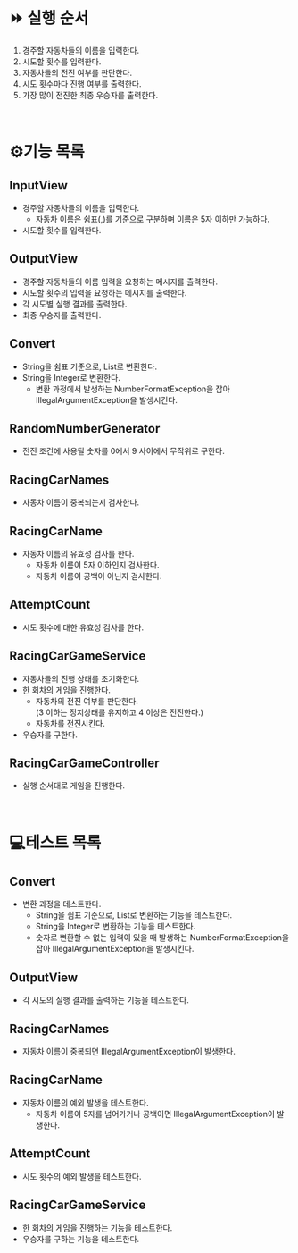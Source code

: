 # ⏩ 실행 순서

1. 경주할 자동차들의 이름을 입력한다.
2. 시도할 횟수를 입력한다.
3. 자동차들의 전진 여부를 판단한다.
4. 시도 횟수마다 진행 여부를 출력한다.
5. 가장 많이 전진한 최종 우승자를 출력한다.

<br>

# ⚙️기능 목록

## InputView

- 경주할 자동차들의 이름을 입력한다.
    - 자동차 이름은 쉼표(,)를 기준으로 구분하며 이름은 5자 이하만 가능하다.
- 시도할 횟수를 입력한다.

## OutputView

- 경주할 자동차들의 이름 입력을 요청하는 메시지를 출력한다.
- 시도할 횟수의 입력을 요청하는 메시지를 출력한다.
- 각 시도별 실행 결과를 출력한다.
- 최종 우승자를 출력한다.

## Convert

- String을 쉼표 기준으로, List로 변환한다.
- String을 Integer로 변환한다.
    - 변환 과정에서 발생하는 NumberFormatException을 잡아 IllegalArgumentException을 발생시킨다.

## RandomNumberGenerator

- 전진 조건에 사용될 숫자를 0에서 9 사이에서 무작위로 구한다.

## RacingCarNames

- 자동차 이름이 중복되는지 검사한다.

## RacingCarName

- 자동차 이름의 유효성 검사를 한다.
    - 자동차 이름이 5자 이하인지 검사한다.
    - 자동차 이름이 공백이 아닌지 검사한다.

## AttemptCount

- 시도 횟수에 대한 유효성 검사를 한다.

## RacingCarGameService

- 자동차들의 진행 상태를 초기화한다.
- 한 회차의 게임을 진행한다.
    - 자동차의 전진 여부를 판단한다.<br>(3 이하는 정지상태를 유지하고 4 이상은 전진한다.)
    - 자동차를 전진시킨다.
- 우승자를 구한다.

## RacingCarGameController

- 실행 순서대로 게임을 진행한다.

<br>

# 💻테스트 목록

## Convert

- 변환 과정을 테스트한다.
    - String을 쉼표 기준으로, List로 변환하는 기능을 테스트한다.
    - String을 Integer로 변환하는 기능을 테스트한다.
    - 숫자로 변환할 수 없는 입력이 있을 때 발생하는 NumberFormatException을 잡아 IllegalArgumentException을 발생시킨다.

## OutputView

- 각 시도의 실행 결과를 출력하는 기능을 테스트한다.

## RacingCarNames

- 자동차 이름이 중복되면 IllegalArgumentException이 발생한다.

## RacingCarName

- 자동차 이름의 예외 발생을 테스트한다.
    - 자동차 이름이 5자를 넘어가거나 공백이면 IllegalArgumentException이 발생한다.

## AttemptCount

- 시도 횟수의 예외 발생을 테스트한다.

## RacingCarGameService

- 한 회차의 게임을 진행하는 기능을 테스트한다.
- 우승자를 구하는 기능을 테스트한다.